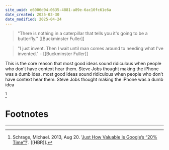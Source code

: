 ```yaml
---
site_uuid: e6006d04-0635-4881-a89e-6ac10fc61e6a
date_created: 2025-03-30
date_modified: 2025-04-24
---
```


> "There is nothing in a caterpillar that tells you it's going to be a butterfly." [[Buckminster Fuller]]

>"I just invent. Then I wait until man comes around to needing what I've invented." - [[Buckminster Fuller]]

This is the core reason that most good ideas sound ridiculous when people who don’t have context hear them.  Steve Jobs thought making the iPhone was a dumb idea. most good ideas sound ridiculous when people who don’t have context hear them.  Steve Jobs thought making the iPhone was a dumb idea

[^1]

# Footnotes
***
[^1]: Schrage, Michael. 2013, Aug 20. '[Just How Valuable Is Google’s “20% Time”?](https://hbr.org/2013/08/just-how-valuable-is-googles-2-1)'. [[HBR]].



